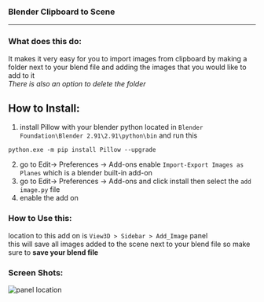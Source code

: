 ### Blender Clipboard to Scene

---

### What does this do:
It makes it very easy for you to import images from clipboard by making a folder next to your blend file and adding the images that you would like to add to it   
_There is also an option to delete the folder_

## How to Install:  

1. install Pillow with your blender python located in `Blender Foundation\Blender 2.91\2.91\python\bin` and run this 
 ```
 python.exe -m pip install Pillow --upgrade
 
 ```     
2. go to Edit-> Preferences -> Add-ons enable `Import-Export Images as Planes` which is a blender built-in add-on
3. go to Edit-> Preferences -> Add-ons and click install then select the `add image.py` file
4. enable  the add on

### How to Use this:
location to this add on is `View3D > Sidebar > Add_Image` panel  
this will save all images added to the scene next to your blend file so make sure to **save your blend file** 

### Screen Shots:
![panel location](Screen%20Shot/panel%20location.JPG)
